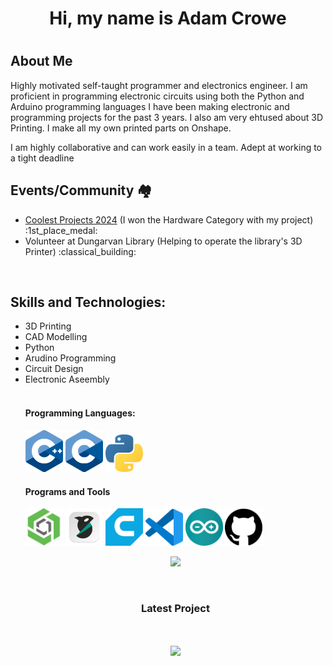 <h1 align="center"> Hi, my name is Adam Crowe <h1/>

## About Me
Highly motivated self-taught programmer and electronics engineer. I am proficient in programming electronic circuits using both the Python and Arduino programming languages
I have been making electronic and programming projects for the past 3 years.
I also am very ehtused about 3D Printing. I make all my own printed parts on Onshape.

I am highly collaborative and can work easily in a team. Adept at working to a tight deadline

## Events/Community :houses:
<ul style="list-style-type:disc;">
  <li><a href="https://coolestprojects.org">Coolest Projects 2024</a> (I won the Hardware Category with my project) :1st_place_medal:</li>
  <li>Volunteer at Dungarvan Library (Helping to operate the library's 3D Printer) :classical_building:</li>
</ul>

<br>

## Skills and Technologies:
<ul style="list-style-type:disc;" align="left">
  <li>3D Printing</li>
  <li>CAD Modelling</li>
  <li>Python</li>
  <li>Arudino Programming</li>
  <li>Circuit Design</li>
  <li>Electronic Aseembly</li>

<br>

<h4>Programming Languages: </h4>
<p align="left">
  <img style="margin: auto;" src="https://github.com/digi-w1z/digi-w1z/blob/main/assets/C++_logo.png?raw=true" alt=cplusplus width="60"/>
  <img style="margin: auto;" src="https://github.com/digi-w1z/digi-w1z/blob/main/assets/C_Logo.png?raw=true" alt=c_language width="60"/>
  <img style="margin: auto;" src="https://github.com/digi-w1z/digi-w1z/blob/main/assets/python_logo.png?raw=true" alt=python width="60"/>
</p>

<h4>Programs and Tools</h4>
<p align="left">
  <img style="margin: auto;" src="https://github.com/digi-w1z/digi-w1z/blob/main/assets/onshape_logo.png?raw=true" alt=onshape width="60"/>
  <img style="margin: auto;" src="https://github.com/digi-w1z/digi-w1z/blob/main/assets/orcaslicer-logo.png?raw=true" alt=orcaslicer width="60"/>
  <img style="margin: auto;" src="https://github.com/digi-w1z/digi-w1z/blob/main/assets/ultimaker-cura-logo.png?raw=true" alt=cura width="60"/>
  <img style="margin: auto;" src="https://github.com/digi-w1z/digi-w1z/blob/main/assets/vscode_logo.png?raw=true" alt=vscode width="60"/>
  <img style="margin: auto;" src="https://github.com/digi-w1z/digi-w1z/blob/main/assets/arduino_logo.png?raw=true" alt=arduino width="60"/>
  <img style="margin: auto;" src="https://github.com/digi-w1z/digi-w1z/blob/main/assets/github_logo.png?raw=true" alt=github width="60"/>
</p>

<p align="center">
  <img style="margin: auto;" src="https://github-readme-stats.vercel.app/api?username=digi-w1z&show_icons=true&theme=algolia"/>
</p>

<br>
<h3 align="center">Latest Project</h3>
<br>
<p align="center">
     <a href="https://github.com/digi-w1z/BTTF-Alarm-Clock">
      <img align="center" src="https://github-readme-stats.vercel.app/api/pin/?username=digi-w1z&repo=BTTF-Alarm-Clock&theme=algolia" />
     </a>
  </p

